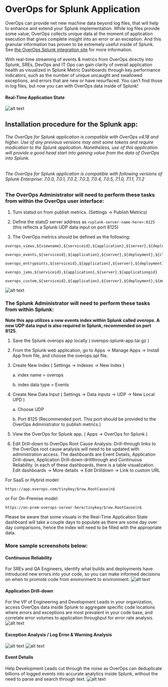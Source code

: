 # OverOps for Splunk Application

OverOps can provide net new machine data beyond log files, that will help to enhance and extend your Splunk implementation.  While log files provide some value, OverOps collects unique data at the moment of application execution that gives complete insight into an error or an exception.  And this granular information has proven to be extremely useful inside of Splunk.  See [the OverOps Splunk integration site](https://www.overops.com/splunk) for more information.

With real-time streaming of events & metrics from OverOps directly into Splunk, SREs, DevOps and IT Ops can gain clarity of overall application health as visualized in Splunk Metric Dashboards through key performance indicators, such as the number of unique uncaught and swallowed exceptions, and errors that are new or have resurfaced.  You can’t find those in log files, but now you can with OverOps data inside of Splunk!
#### Real-Time Application State
![alt text](screenshots/rt-app-state.png "Real-Time Application State Dashboard")

## Installation procedure for the Splunk app:

###### The OverOps for Splunk application is compatible with OverOps v4.18 and higher. Use of any previous versions may omit some tokens and require modication to the Splunk application. Nonetheless, use of this application will provide a good head start into gaining value from the data of OverOps into Splunk.

###### The OverOps for Splunk application is compatible with following versions of Splunk Enterprise: 7.0.0, 7.0.1, 7.0.2, 7.0.3, 7.0.4, 7.0.5, 7.1.0, 7.1.1, 7.1.2

### The OverOps Administrator will need to perform these tasks from within the OverOps user interface:

1. Turn statsd on from publish metrics. (Settings -> Publish Metrics)

2. Define the statsD server address as `<splunk-server-name-here>:8125`
(this reflects a Splunk UDP data input on port 8125)

3. The OverOps metrics should be defined as the following:

```
overops_views,${viewname},${serviceid},${application},${server},${deployment}

overops_events,${serviceid},${application},${server},${deployment},${class},${method},${eventlink},${eventid},${labels},${eventtype},${eventname},${introducedby},${entrypointclass},${entrypointmethod},${firstseen},${infra},${jiraissuekey}

overops_entrypoints,${serviceid},${application},${server},${deployment},${entrypointclass},${entrypointmetrics}

overops_jvms,${serviceid},${application},${server},${applicationpid}

overops_custom,${serviceid},${application},${server},${deployment},${metric}
```


![alt text](screenshots/publish-metrics.png "Publish Metrics")


### The Splunk Administrator will need to perform these tasks from within Splunk:


**Note this app utilizes a new events index within Splunk called _overops_. A new UDP data input is also required in Splunk, recommended on port 8125.**

1. Save the Splunk overops app locally ( overops-splunk-app.tar.gz )

2. From the Splunk web application, go to Apps -> Manage Apps -> Install App from file, and choose the overops.spl file.

3. Create New Index ( Settings -> Indexes -> New Index )
  
   a. index name = overops
  
   b. index data type = Events

4. Create New Data Input ( Settings -> Data inputs -> UDP -> New Local UPD )
  
   a. Choose UDP
   
   b. Port 8125 (Recommended port. This port should be provided to the OverOps Administrator to publish metrics.)

5. View the OverOps for Splunk app. ( Apps -> OverOps for Splunk )

6. Edit Drill-down to OverOps Root Cause Analysis: Drill-through links to the OverOps root cause analysis will need to be updated with administration access. The dashboards are Event Details, Application Drill-down, Application Drill-down-drillthrough and Continuous Reliability. In each of these dashboards, there is a table visualization. 
Edit dashboards -> More details -> Edit Drilldown -> Link to custom URL

For SaaS or Hybrid model:
```
https://app.overops.com/tinykey/$row.RootCause|n$
```
or 
For On-Premise model:
```
https://on-prem-overops-server-here/tinykey/$row.RootCause|n$
```

Please be aware that some visuals in the Real-Time Application State dashboard will take a couple days to populate as there are some day over day comparisons, hence the index will need to be filled with the appropriate data.

### More sample screenshots below:

#### Continuous Reliability
For SREs and QA Engineers, identify what builds and deployments have introduced new errors into your code, so you can make informed decisions on when to promote code from environment to environment.
![alt text](screenshots/continuous-reliability.png "Continuous Reliability Dashboard")

#### Application Drill-down
For the VP of Engineering and Development Leads in your organization, access OverOps data inside Splunk to aggregate specific code locations where errors and exceptions are most prevalent in your code base, and correlate error volumes to application throughput for error rate analysis.
![alt text](screenshots/app-drilldown.png "Application Drill-down Dashboard")

#### Exception Analysis / Log Error & Warning Analysis
![alt text](screenshots/exception-analysis.png "Exception Analysis Dashboard")
![alt text](screenshots/log-error-warn-analysis.png "Log Error & Warning Analysis Dashboard")

#### Event Details
Help Development Leads cut through the noise as OverOps can deduplicate billions of logged events into accurate analytics inside Splunk, without the need to parse and search through text.
![alt text](screenshots/event-details.png "Event Details Dashboard")

